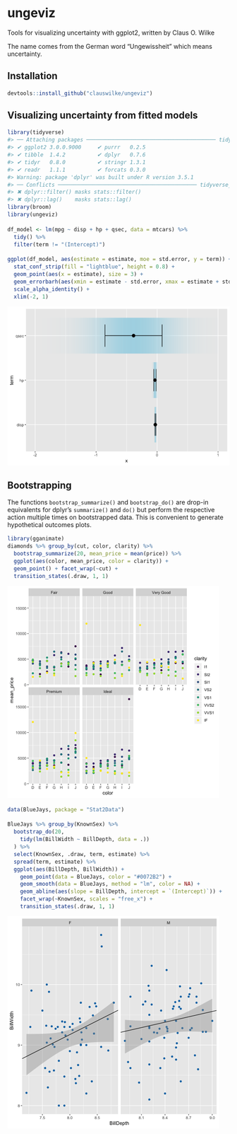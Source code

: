 
<!-- README.md is generated from README.Rmd. Please edit that file -->

# ungeviz

Tools for visualizing uncertainty with ggplot2, written by Claus O.
Wilke

The name comes from the German word “Ungewissheit” which means
uncertainty.

## Installation

``` r
devtools::install_github("clauswilke/ungeviz")
```

## Visualizing uncertainty from fitted models

``` r
library(tidyverse)
#> ── Attaching packages ───────────────────────────────────────── tidyverse 1.2.1 ──
#> ✔ ggplot2 3.0.0.9000     ✔ purrr   0.2.5     
#> ✔ tibble  1.4.2          ✔ dplyr   0.7.6     
#> ✔ tidyr   0.8.0          ✔ stringr 1.3.1     
#> ✔ readr   1.1.1          ✔ forcats 0.3.0
#> Warning: package 'dplyr' was built under R version 3.5.1
#> ── Conflicts ──────────────────────────────────────────── tidyverse_conflicts() ──
#> ✖ dplyr::filter() masks stats::filter()
#> ✖ dplyr::lag()    masks stats::lag()
library(broom)
library(ungeviz)

df_model <- lm(mpg ~ disp + hp + qsec, data = mtcars) %>%
  tidy() %>%
  filter(term != "(Intercept)")

ggplot(df_model, aes(estimate = estimate, moe = std.error, y = term)) +
  stat_conf_strip(fill = "lightblue", height = 0.8) +
  geom_point(aes(x = estimate), size = 3) +
  geom_errorbarh(aes(xmin = estimate - std.error, xmax = estimate + std.error), height = 0.5) +
  scale_alpha_identity() +
  xlim(-2, 1)
```

![](man/figures/README-unnamed-chunk-3-1.png)<!-- -->

## Bootstrapping

The functions `bootstrap_summarize()` and `bootstrap_do()` are drop-in
equivalents for dplyr’s `summarize()` and `do()` but perform the
respective action multiple times on bootstrapped data. This is
convenient to generate hypothetical outcomes plots.

``` r
library(gganimate)
diamonds %>% group_by(cut, color, clarity) %>%
  bootstrap_summarize(20, mean_price = mean(price)) %>%
  ggplot(aes(color, mean_price, color = clarity)) +
  geom_point() + facet_wrap(~cut) +
  transition_states(.draw, 1, 1)
```

![](man/figures/README-unnamed-chunk-4-1.gif)<!-- -->

``` r
data(BlueJays, package = "Stat2Data")

BlueJays %>% group_by(KnownSex) %>%
  bootstrap_do(20,
    tidy(lm(BillWidth ~ BillDepth, data = .))
  ) %>%
  select(KnownSex, .draw, term, estimate) %>%
  spread(term, estimate) %>%
  ggplot(aes(BillDepth, BillWidth)) +
    geom_point(data = BlueJays, color = "#0072B2") +
    geom_smooth(data = BlueJays, method = "lm", color = NA) +
    geom_abline(aes(slope = BillDepth, intercept = `(Intercept)`)) +
    facet_wrap(~KnownSex, scales = "free_x") +
    transition_states(.draw, 1, 1)
```

![](man/figures/README-unnamed-chunk-5-1.gif)<!-- -->
